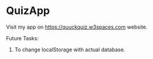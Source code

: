# QuizApp

Visit my app on https://quuckquiz.w3spaces.com website.

Future Tasks:
1. To change localStorage with actual database.

